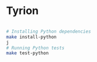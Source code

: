 # Tyrion

``` sh

# Installing Python dependencies
make install-python
j
# Running Python tests
make test-python
```

